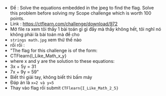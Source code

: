 - Đề : Solve the equations embedded in the jpeg to find the flag. Solve this problem before solving my Scope challenge which is worth 100 points.
- Link : https://ctflearn.com/challenge/download/972
- Mở file ra xem tôi thấy 1 bài toán gì gì đấy mà thấy không hết, tôi nghĩ nó không phải là bài toán mà đề cho
- `strings math.jpg` xem thử thế nào
- rồi rồi :
- "The flag for this challenge is of the form:   
- CTFlearn{I_Like_Math_x_y}  
- where x and y are the solution to these equations:
- 3x + 5y = 31 
- 7x + 9y = 59"
- Biết thì giải tay, không biết thì bấm máy 
- Đáp án là `x=2 và y=5`
- Thay vào flag rồi submit `CTFlearn{I_Like_Math_2_5}`